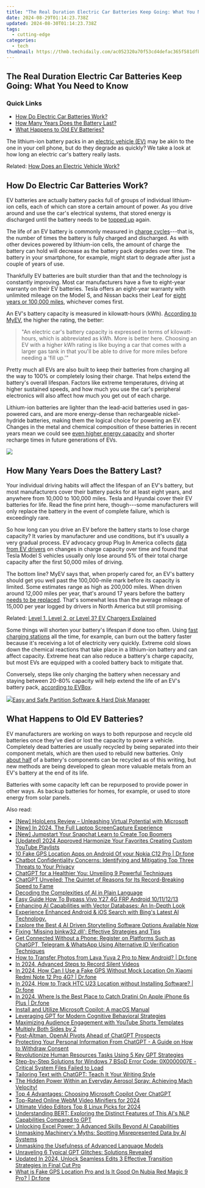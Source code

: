 ```yaml
---
title: "The Real Duration Electric Car Batteries Keep Going: What You Need to Know"
date: 2024-08-29T01:14:23.738Z
updated: 2024-08-30T01:14:23.738Z
tags:
  - cutting-edge
categories:
  - tech
thumbnail: https://thmb.techidaily.com/ac052320a70f53cd4defac365f581dfb457a1cc20abd20579ee272bb28f0f35e.jpg
---
```


## The Real Duration Electric Car Batteries Keep Going: What You Need to Know

### Quick Links

* [How Do Electric Car Batteries Work?](https://android-frp.techidaily.com/in-2024-hassle-free-ways-to-remove-frp-lock-on-oneplus-12r-phones-withwithout-a-pc-by-drfone-android/)
* [How Many Years Does the Battery Last?](https://some-approaches.techidaily.com/in-2024-the-complete-manual-on-deleting-a-defunct-linkedin-profile/)
* [What Happens to Old EV Batteries?](https://vp-tips.techidaily.com/new-in-2024-ultrawide-vs-uhd-4k-monitors-which-to-choose/)

 The lithium-ion battery packs in an [electric vehicle (EV)](https://instagram-video-recordings.techidaily.com/new-2024-approved-heres-what-you-dont-know-about-instagram-story-viewer2/) may be akin to the one in your cell phone, but do they degrade as quickly? We take a look at how long an electric car's battery really lasts.

Related: [How Does an Electric Vehicle Work?](https://instagram-video-recordings.techidaily.com/new-2024-approved-heres-what-you-dont-know-about-instagram-story-viewer2/) 

##  How Do Electric Car Batteries Work?

 EV batteries are actually battery packs full of groups of individual lithium-ion cells, each of which can store a certain amount of power. As you drive around and use the car's electrical systems, that stored energy is discharged until the battery needs to be [topped up](https://techidaily.com/how-to-transfer-whatsapp-from-apple-iphone-13-to-other-iphone-15-pro-max-devices-drfone-by-drfone-transfer-whatsapp-from-ios-transfer-whatsapp-from-ios/) again.

 The life of an EV battery is commonly measured in [charge cycles](https://win-blog.techidaily.com/troubleshooting-guide-effortless-fixes-for-common-discord-setup-errors/)\---that is, the number of times the battery is fully charged and discharged. As with other devices powered by lithium-ion cells, the amount of charge the battery can hold will decrease as the battery pack degrades over time. The battery in your smartphone, for example, might start to degrade after just a couple of years of use.

 Thankfully EV batteries are built sturdier than that and the technology is constantly improving. Most car manufacturers have a five to eight-year warranty on their EV batteries. Tesla offers an eight-year warranty with unlimited mileage on the Model S, and Nissan backs their Leaf for [eight years or 100,000 miles](https://www.nissan.co.uk/owners/nissan-ownership/nissan-car-warranties.html), whichever comes first.

 An EV's battery capacity is measured in kilowatt-hours (kWh). [According to MyEV](https://www.myev.com/research/ev-101/how-long-should-an-electric-cars-battery-last), the higher the rating, the better:

> "An electric car's battery capacity is expressed in terms of kilowatt-hours, which is abbreviated as kWh. More is better here. Choosing an EV with a higher kWh rating is like buying a car that comes with a larger gas tank in that you'll be able to drive for more miles before needing a 'fill up.'"

 Pretty much all EVs are also built to keep their batteries from charging all the way to 100% or completely losing their charge. That helps extend the battery's overall lifespan. Factors like extreme temperatures, driving at higher sustained speeds, and how much you use the car's peripheral electronics will also affect how much you get out of each charge.

 Lithium-ion batteries are lighter than the lead-acid batteries used in gas-powered cars, and are more energy-dense than rechargeable nickel-hydride batteries, making them the logical choice for powering an EV. Changes in the metal and chemical composition of these batteries in recent years mean we could see [even higher energy capacity](https://www.anrdoezrs.net/links/3607085/type/dlg/sid/UUhtgUeUpU206300/https://www.youtube.com/watch?v=jHhw6HPrNZ8) and shorter recharge times in future generations of EVs.

<!-- affiliate ads begin -->
<a href="https://secure.2checkout.com/order/checkout.php?PRODS=4729320&QTY=1&AFFILIATE=108875&CART=1"><img src="https://secure.avangate.com/images/merchant/f7f07e7dab09533bc71247a5b29a7373/products/2_iDeviceMessageBox.png" border="0"></a>
<!-- affiliate ads end -->
##  How Many Years Does the Battery Last?

 Your individual driving habits will affect the lifespan of an EV's battery, but most manufacturers cover their battery packs for at least eight years, and anywhere from 10,000 to 100,000 miles. Tesla and Hyundai cover their EV batteries for life. Read the fine print here, though---some manufacturers will only replace the battery in the event of complete failure, which is exceedingly rare.

 So how long can you drive an EV before the battery starts to lose charge capacity? It varies by manufacturer and use conditions, but it's usually a very gradual process. EV advocacy group Plug In America collects [data from EV drivers](https://survey.pluginamerica.org/) on changes in charge capacity over time and found that Tesla Model S vehicles usually only lose around 5% of their total charge capacity after the first 50,000 miles of driving.

 The bottom line? MyEV says that, when properly cared for, an EV's battery should get you well past the 100,000-mile mark before its capacity is limited. Some estimates range as high as 200,000 miles. When driven around 12,000 miles per year, that's around 17 years before the battery [needs to be replaced](https://www.recurrentauto.com/research/costs-ev-battery-replacement). That's somewhat less than the average mileage of 15,000 per year logged by drivers in North America but still promising.

Related: [Level 1, Level 2, or Level 3? EV Chargers Explained](https://visual-screen-recording.techidaily.com/unveiling-wintv-magic-compre-written-guide-to-capturing-live-on-windows-pc-for-2024/) 

 Some things will shorten your battery's lifespan if done too often. Using [fast charging stations](https://visual-screen-recording.techidaily.com/unveiling-wintv-magic-compre-written-guide-to-capturing-live-on-windows-pc-for-2024/) all the time, for example, can burn out the battery faster because it's receiving a lot of electricity very quickly. Extreme cold slows down the chemical reactions that take place in a lithium-ion battery and can affect capacity. Extreme heat can also reduce a battery's charge capacity, but most EVs are equipped with a cooled battery back to mitigate that.

 Conversely, steps like only charging the battery when necessary and staying between 20-80% capacity will help extend the life of an EV's battery pack, [according to EVBox](https://blog.evbox.com/ev-battery-longevity).

<!-- affiliate ads begin -->
<a href="https://secure.2checkout.com/order/checkout.php?PRODS=22741618&QTY=1&AFFILIATE=108875&CART=1"><img src="https://www.diskpart.com/resource/images/index/dp-index-img-banner-people@2x.png" border="0">Easy and Safe Partition Software & Hard Disk Manager</a>
<!-- affiliate ads end -->
##  What Happens to Old EV Batteries?

 EV manufacturers are working on ways to both repurpose and recycle old batteries once they've died or lost the capacity to power a vehicle. Completely dead batteries are usually recycled by being separated into their component metals, which are then used to rebuild new batteries. Only [about half](https://www.edfenergy.com/electric-cars/batteries#:~:text=Electric%20car%20battery%20technology&text=Most%20manufacturers%20have%20a%20five,they%20need%20to%20be%20replaced.) of a battery's components can be recycled as of this writing, but new methods are being developed to glean more valuable metals from an EV's battery at the end of its life.

 Batteries with some capacity left can be repurposed to provide power in other ways. As backup batteries for homes, for example, or used to store energy from solar panels.

<ins class="adsbygoogle"
     style="display:block"
     data-ad-format="autorelaxed"
     data-ad-client="ca-pub-7571918770474297"
     data-ad-slot="1223367746"></ins>



<ins class="adsbygoogle"
     style="display:block"
     data-ad-client="ca-pub-7571918770474297"
     data-ad-slot="8358498916"
     data-ad-format="auto"
     data-full-width-responsive="true"></ins>

<span class="atpl-alsoreadstyle">Also read:</span>
<div><ul>
<li><a href="https://some-knowledge.techidaily.com/new-hololens-review-unleashing-virtual-potential-with-microsoft/"><u>[New] HoloLens Review – Unleashing Virtual Potential with Microsoft</u></a></li>
<li><a href="https://on-screen-recording.techidaily.com/new-in-2024-the-full-laptop-screencapture-experience/"><u>[New] In 2024, The Full Laptop ScreenCapture Experience</u></a></li>
<li><a href="https://snapchat-videos.techidaily.com/new-jumpstart-your-snapchat-learn-to-create-top-boomers/"><u>[New] Jumpstart Your Snapchat  Learn to Create Top Boomers</u></a></li>
<li><a href="https://eaxpv-info.techidaily.com/updated-2024-approved-harmonize-your-favorites-creating-custom-youtube-playlists/"><u>[Updated] 2024 Approved  Harmonize Your Favorites  Creating Custom YouTube Playlists</u></a></li>
<li><a href="https://android-location.techidaily.com/10-fake-gps-location-apps-on-android-of-your-nokia-c12-pro-drfone-by-drfone-virtual/"><u>10 Fake GPS Location Apps on Android Of your Nokia C12 Pro | Dr.fone</u></a></li>
<li><a href="https://tech-hub.techidaily.com/chatbot-confidentiality-concerns-identifying-and-mitigating-top-three-threats-to-your-privacy/"><u>Chatbot Confidentiality Concerns: Identifying and Mitigating Top Three Threats to Your Privacy</u></a></li>
<li><a href="https://tech-hub.techidaily.com/chatgpt-for-a-healthier-you-unveiling-9-powerful-techniques/"><u>ChatGPT for a Healthier You: Unveiling 9 Powerful Techniques</u></a></li>
<li><a href="https://tech-hub.techidaily.com/chatgpt-unveiled-the-quintet-of-reasons-for-its-record-breaking-speed-to-fame/"><u>ChatGPT Unveiled: The Quintet of Reasons for Its Record-Breaking Speed to Fame</u></a></li>
<li><a href="https://tech-hub.techidaily.com/decoding-the-complexities-of-ai-in-plain-language/"><u>Decoding the Complexities of AI in Plain Language</u></a></li>
<li><a href="https://bypass-frp.techidaily.com/easy-guide-how-to-bypass-vivo-y27-4g-frp-android-10111213-by-drfone-android/"><u>Easy Guide How To Bypass Vivo Y27 4G FRP Android 10/11/12/13</u></a></li>
<li><a href="https://tech-hub.techidaily.com/enhancing-ai-capabilities-with-vector-databases-an-in-depth-look/"><u>Enhancing AI Capabilities with Vector Databases: An In-Depth Look</u></a></li>
<li><a href="https://tech-hub.techidaily.com/experience-enhanced-android-and-ios-search-with-bings-latest-ai-technology/"><u>Experience Enhanced Android & iOS Search with Bing's Latest AI Technology.</u></a></li>
<li><a href="https://tech-hub.techidaily.com/explore-the-best-4-ai-driven-storytelling-software-options-available-now/"><u>Explore the Best 4 AI Driven Storytelling Software Options Available Now</u></a></li>
<li><a href="https://techtrends.techidaily.com/fixing-missing-binkw32dll-effective-strategies-and-tips/"><u>Fixing 'Missing binkw32.dll': Effective Strategies and Tips</u></a></li>
<li><a href="https://tech-hub.techidaily.com/get-connected-without-a-phone-register-on-platforms-such-as-chatgpt-telegram-and-whatsapp-using-alternative-id-verification-techniques/"><u>Get Connected Without a Phone: Register on Platforms Such as ChatGPT, Telegram & WhatsApp Using Alternative ID Verification Techniques</u></a></li>
<li><a href="https://android-transfer.techidaily.com/how-to-transfer-photos-from-lava-yuva-2-pro-to-new-android-drfone-by-drfone-transfer-from-android-transfer-from-android/"><u>How to Transfer Photos from Lava Yuva 2 Pro to New Android? | Dr.fone</u></a></li>
<li><a href="https://video-capture.techidaily.com/in-2024-advanced-steps-to-record-silent-videos/"><u>In 2024, Advanced Steps to Record Silent Videos</u></a></li>
<li><a href="https://review-topics.techidaily.com/in-2024-how-can-i-use-a-fake-gps-without-mock-location-on-xiaomi-redmi-note-12-pro-4g-drfone-by-drfone-virtual-android/"><u>In 2024, How Can I Use a Fake GPS Without Mock Location On Xiaomi Redmi Note 12 Pro 4G? | Dr.fone</u></a></li>
<li><a href="https://android-location-track.techidaily.com/in-2024-how-to-track-htc-u23-location-without-installing-software-drfone-by-drfone-virtual-android/"><u>In 2024, How to Track HTC U23 Location without Installing Software? | Dr.fone</u></a></li>
<li><a href="https://ios-pokemon-go.techidaily.com/in-2024-where-is-the-best-place-to-catch-dratini-on-apple-iphone-6s-plus-drfone-by-drfone-virtual-ios/"><u>In 2024, Where Is the Best Place to Catch Dratini On Apple iPhone 6s Plus | Dr.fone</u></a></li>
<li><a href="https://tech-hub.techidaily.com/install-and-utilize-microsoft-copilot-a-macos-manual/"><u>Install and Utilize Microsoft Copilot: A macOS Manual</u></a></li>
<li><a href="https://tech-hub.techidaily.com/leveraging-gpt-for-modern-cognitive-behavioral-strategies/"><u>Leveraging GPT for Modern Cognitive Behavioral Strategies</u></a></li>
<li><a href="https://youtube-videos.techidaily.com/maximizing-audience-engagement-with-youtube-shorts-templates/"><u>Maximizing Audience Engagement with YouTube Shorts Templates</u></a></li>
<li><a href="https://driver-download.techidaily.com/multiply-both-sides-by-2/"><u>Multiply Both Sides by 2</u></a></li>
<li><a href="https://tech-hub.techidaily.com/post-altman-openai-pivots-ahead-of-chatgpt-prospects/"><u>Post-Altman, OpenAI Pivots Ahead of ChatGPT Prospects</u></a></li>
<li><a href="https://tech-hub.techidaily.com/protecting-your-personal-information-from-chatgpt-a-guide-on-how-to-withdraw-consent/"><u>Protecting Your Personal Information From ChatGPT - A Guide on How to Withdraw Consent</u></a></li>
<li><a href="https://tech-hub.techidaily.com/revolutionize-human-resources-tasks-using-5-key-gpt-strategies/"><u>Revolutionize Human Resources Tasks Using 5 Key GPT Strategies</u></a></li>
<li><a href="https://driver-error.techidaily.com/step-by-step-solutions-for-windows-7-bsod-error-code-0x0000007e-critical-system-files-failed-to-load/"><u>Step-by-Step Solutions for Windows 7 BSoD Error Code: 0X0000007E - Critical System Files Failed to Load</u></a></li>
<li><a href="https://tech-hub.techidaily.com/tailoring-text-with-chatgpt-teach-it-your-writing-style/"><u>Tailoring Text with ChatGPT: Teach It Your Writing Style</u></a></li>
<li><a href="https://tech-hub.techidaily.com/1723262424809-the-hidden-power-within-an-everyday-aerosol-spray-achieving-mach-velocity/"><u>The Hidden Power Within an Everyday Aerosol Spray: Achieving Mach Velocity!</u></a></li>
<li><a href="https://tech-hub.techidaily.com/top-4-advantages-choosing-microsoft-copilot-over-chatgpt/"><u>Top 4 Advantages: Choosing Microsoft Copilot Over ChatGPT</u></a></li>
<li><a href="https://video-content-creator.techidaily.com/top-rated-online-webm-video-minifiers-for-2024/"><u>Top-Rated Online WebM Video Minifiers for 2024</u></a></li>
<li><a href="https://facebook-record-videos.techidaily.com/ultimate-video-editors-top-8-linux-picks-for-2024/"><u>Ultimate Video Editors  Top 8 Linux Picks for 2024</u></a></li>
<li><a href="https://tech-hub.techidaily.com/understanding-bert-exploring-the-distinct-features-of-this-ais-nlp-capabilities-compared-to-gpt/"><u>Understanding BERT: Exploring the Distinct Features of This AI's NLP Capabilities Compared to GPT</u></a></li>
<li><a href="https://tech-hub.techidaily.com/unlocking-excel-power-3-advanced-skills-beyond-ai-capabilities/"><u>Unlocking Excel Power: 3 Advanced Skills Beyond AI Capabilities</u></a></li>
<li><a href="https://tech-hub.techidaily.com/unmasking-machinerys-myths-spotting-misrepresented-data-by-ai-systems/"><u>Unmasking Machinery's Myths: Spotting Misrepresented Data by AI Systems</u></a></li>
<li><a href="https://tech-hub.techidaily.com/unmasking-the-usefulness-of-advanced-language-models/"><u>Unmasking the Usefulness of Advanced Language Models</u></a></li>
<li><a href="https://tech-hub.techidaily.com/unraveling-6-typical-gpt-glitches-solutions-revealed/"><u>Unraveling 6 Typical GPT Glitches: Solutions Revealed</u></a></li>
<li><a href="https://ai-video-tools.techidaily.com/updated-in-2024-unlock-seamless-edits-3-effective-transition-strategies-in-final-cut-pro/"><u>Updated In 2024, Unlock Seamless Edits 3 Effective Transition Strategies in Final Cut Pro</u></a></li>
<li><a href="https://fake-location.techidaily.com/what-is-fake-gps-location-pro-and-is-it-good-on-nubia-red-magic-9-pro-drfone-by-drfone-virtual-android/"><u>What is Fake GPS Location Pro and Is It Good On Nubia Red Magic 9 Pro? | Dr.fone</u></a></li>
</ul></div>
